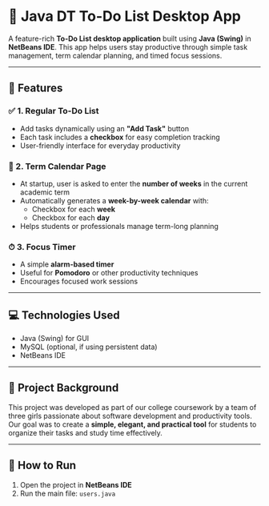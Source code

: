 # 📝 Java DT To-Do List Desktop App

A feature-rich **To-Do List desktop application** built using **Java (Swing)** in **NetBeans IDE**. This app helps users stay productive through simple task management, term calendar planning, and timed focus sessions.

---

## 📌 Features

### ✅ 1. **Regular To-Do List**
- Add tasks dynamically using an **"Add Task"** button
- Each task includes a **checkbox** for easy completion tracking
- User-friendly interface for everyday productivity

### 📅 2. **Term Calendar Page**
- At startup, user is asked to enter the **number of weeks** in the current academic term
- Automatically generates a **week-by-week calendar** with:
  - Checkbox for each **week**
  - Checkbox for each **day**
- Helps students or professionals manage term-long planning

### ⏱ 3. **Focus Timer**
- A simple **alarm-based timer**
- Useful for **Pomodoro** or other productivity techniques
- Encourages focused work sessions

---

## 💻 Technologies Used

- Java (Swing) for GUI
- MySQL (optional, if using persistent data)
- NetBeans IDE

---

## 🧠 Project Background

This project was developed as part of our college coursework by a team of three girls passionate about software development and productivity tools.  
Our goal was to create a **simple, elegant, and practical tool** for students to organize their tasks and study time effectively.


---

## 🚀 How to Run

1. Open the project in **NetBeans IDE**
2. Run the main file: `users.java` 





